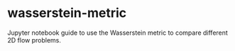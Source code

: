 # wasserstein-metric
Jupyter notebook guide to use the Wasserstein metric to compare different 2D flow problems. 
